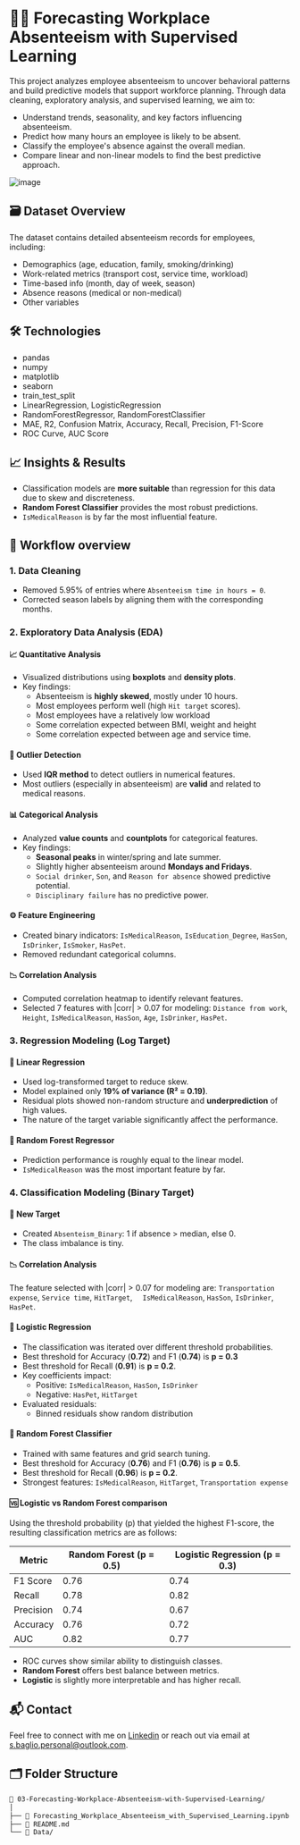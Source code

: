 # 🧑‍💼  Forecasting Workplace Absenteeism with Supervised Learning

This project analyzes employee absenteeism to uncover behavioral patterns and build predictive models that support workforce planning. Through data cleaning, exploratory analysis, and supervised learning, we aim to:

- Understand trends, seasonality, and key factors influencing absenteeism.
- Predict how many hours an employee is likely to be absent.
- Classify the employee's absence against the overall median.
- Compare linear and non-linear models to find the best predictive approach.

![image](https://github.com/user-attachments/assets/b56d5e4c-9d3c-4a38-a49b-84c849e7b46e)

## 🗃️ Dataset Overview

The dataset contains detailed absenteeism records for employees, including:

  - Demographics (age, education, family, smoking/drinking)
  - Work-related metrics (transport cost, service time, workload)
  - Time-based info (month, day of week, season)
  - Absence reasons (medical or non-medical)
  - Other variables

## 🛠️ Technologies
- pandas
- numpy
- matplotlib
- seaborn
- train_test_split
- LinearRegression, LogisticRegression
- RandomForestRegressor, RandomForestClassifier
- MAE, R2, Confusion Matrix, Accuracy, Recall, Precision, F1-Score
- ROC Curve, AUC Score

## 📈 Insights & Results

- Classification models are **more suitable** than regression for this data due to skew and discreteness.
- **Random Forest Classifier** provides the most robust predictions.
- `IsMedicalReason` is by far the most influential feature.

## 🧱 Workflow overview

### 1. Data Cleaning

- Removed 5.95% of entries where `Absenteeism time in hours = 0`.
- Corrected season labels by aligning them with the corresponding months.

### 2. Exploratory Data Analysis (EDA)

#### 📈 Quantitative Analysis

- Visualized distributions using **boxplots** and **density plots**.
- Key findings:
  - Absenteeism is **highly skewed**, mostly under 10 hours.
  - Most employees perform well (high `Hit target` scores).
  - Most employees have a relatively low workload
  - Some correlation expected between BMI, weight and height
  - Some correlation expected between age and service time.

#### 🚨 Outlier Detection

- Used **IQR method** to detect outliers in numerical features.
- Most outliers (especially in absenteeism) are **valid** and related to medical reasons.

#### 📊 Categorical Analysis

- Analyzed **value counts** and **countplots** for categorical features.
- Key findings:
  - **Seasonal peaks** in winter/spring and late summer.
  - Slightly higher absenteeism around **Mondays and Fridays**.
  - `Social drinker`, `Son`, and `Reason for absence` showed predictive potential.
  - `Disciplinary failure` has no predictive power.

#### ⚙️ Feature Engineering

- Created binary indicators: `IsMedicalReason`, `IsEducation_Degree`, `HasSon`, `IsDrinker`, `IsSmoker`, `HasPet`.
- Removed redundant categorical columns.

#### 📉 Correlation Analysis

- Computed correlation heatmap to identify relevant features.
- Selected 7 features with |corr| > 0.07 for modeling: `Distance from work`, `Height`, `IsMedicalReason`, `HasSon`, `Age`, `IsDrinker`, `HasPet`.


### 3. Regression Modeling (Log Target)

#### 🔹 Linear Regression

- Used log-transformed target to reduce skew.
- Model explained only **19% of variance (R² = 0.19)**.
- Residual plots showed non-random structure and **underprediction** of high values.
- The nature of the target variable significantly affect the performance.

#### 🔸 Random Forest Regressor

- Prediction performance is roughly equal to the linear model.
- `IsMedicalReason` was the most important feature by far.

### 4. Classification Modeling (Binary Target)

#### 🎯 New Target

- Created `Absenteism_Binary`: 1 if absence > median, else 0.
- The class imbalance is tiny.

#### 📉 Correlation Analysis
The feature selected with |corr| > 0.07 for modeling are: `Transportation expense`, `Service time`, `HitTarget`, `  IsMedicalReason`, `HasSon`, `IsDrinker`, `HasPet`.

#### 🔹 Logistic Regression

- The classification was iterated over different threshold probabilities.
- Best threshold for Accuracy (**0.72**) and F1 (**0.74**) is **p = 0.3**
- Best threshold for Recall (**0.91**) is **p = 0.2**.
- Key coefficients impact:
  - Positive: `IsMedicalReason`, `HasSon`, `IsDrinker`
  - Negative: `HasPet`, `HitTarget`
- Evaluated residuals:
  - Binned residuals show random distribution


#### 🔸 Random Forest Classifier

- Trained with same features and grid search tuning.
- Best threshold for Accuracy (**0.76**) and F1 (**0.76**) is **p = 0.5**.
- Best threshold for Recall (**0.96**) is **p = 0.2**.
- Strongest features: `IsMedicalReason`, `HitTarget`, `Transportation expense`

#### 🆚 Logistic vs Random Forest comparison

Using the threshold probability (p) that yielded the highest F1-score, the resulting classification metrics are as follows:

| Metric      | Random Forest (p = 0.5) | Logistic Regression (p = 0.3)|
|-------------|---------------|---------------------|
| F1 Score    |  0.76        | 0.74                |
| Recall      | 0.78          | 0.82              |
| Precision   |  0.74        | 0.67                |
| Accuracy    |  0.76        | 0.72                |
| AUC         |  0.82        | 0.77                |

- ROC curves show similar ability to distinguish classes.
- **Random Forest** offers best balance between metrics.
- **Logistic** is slightly more interpretable and has higher recall.

## 📬 Contact
Feel free to connect with me on [Linkedin](https://www.linkedin.com/in/stefano-baglio/) or reach out via email at s.baglio.personal@outlook.com.


## 🗂️ Folder Structure

```bash
📁 03-Forecasting-Workplace-Absenteeism-with-Supervised-Learning/
│
├── 📓 Forecasting_Workplace_Absenteeism_with_Supervised_Learning.ipynb
├── 📄 README.md
└── 📁 Data/


